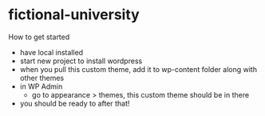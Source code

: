 # fictional-university

How to get started
- have local installed
- start new project to install wordpress
- when you pull this custom theme, add it to wp-content folder along with other themes
- in WP Admin
    - go to appearance > themes, this custom theme should be in there
- you should be ready to after that!
